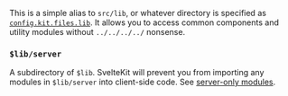 This is a simple alias to `src/lib`, or whatever directory is specified as [`config.kit.files.lib`](https://kit.svelte.dev/docs/configuration#files). It allows you to access common components and utility modules without `../../../../` nonsense.

### `$lib/server`

A subdirectory of `$lib`. SvelteKit will prevent you from importing any modules in `$lib/server` into client-side code. See [server-only modules](https://kit.svelte.dev/docs/server-only-modules).
